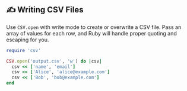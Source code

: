 ## ✍️ Writing CSV Files

Use `CSV.open` with write mode to create or overwrite a CSV file. Pass an array of values for each row, and Ruby will handle proper quoting and escaping for you.

```ruby
require 'csv'

CSV.open('output.csv', 'w') do |csv|
  csv << ['name', 'email']
  csv << ['Alice', 'alice@example.com']
  csv << ['Bob', 'bob@example.com']
end
```